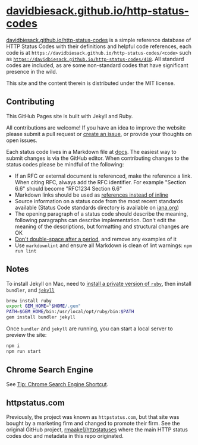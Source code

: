 # [davidbiesack.github.io/http-status-codes](https://davidbiesack.github.io/http-status-codes)

[davidbiesack.github.io/http-status-codes](https://davidbiesack.github.io/http-status-codes)
is a simple reference database of HTTP
Status Codes with their definitions and helpful code references, each
code is at `https://davidbiesack.github.io/http-status-codes/<code>` such as
[`https://davidbiesack.github.io/http-status-codes/418`](https://davidbiesack.github.io/http-status-codes/418).
All standard codes are included, as
are some non-standard codes that have significant presence in the wild.

This site and the content therein is distributed under the MIT license.

## Contributing

This GitHub Pages site is built with Jekyll and Ruby.

All contributions are welcome! If you have an idea to improve the
website please submit a pull request or
[create an issue](https://github.com/DavidBiesack/http-status-codes/issues),
or provide your thoughts on open issues.

Each status code lives in a Markdown file at [docs](docs). The easiest
way to submit changes is via the GitHub editor. When contributing
changes to the status codes please be mindful of the following:

* If an RFC or external document is referenced, make the reference a
  link. When citing RFC, always add the RFC identifier. For example
  "Section 6.6" should become "RFC1234 Section 6.6"
* Markdown links should be used as [references instead of inline](https://daringfireball.net/projects/markdown/syntax#link)
* Source information on a status code from the most recent standards
  available (Status Code standards directory is available on
  [iana.org](http://www.iana.org/assignments/http-status-codes/http-status-codes.xhtml))
* The opening paragraph of a status code should describe the meaning,
  following paragraphs can describe implementation. Don't edit the
  meaning of the descriptions, but formatting and structural changes are
  OK
* [Don't double-space after a period](http://www.slate.com/articles/technology/technology/2011/01/space_invaders.html),
  and remove any examples of it
* Use `markdownlint` and ensure all Markdown is clean of lint warnings:
  `npm run lint`

## Notes

To install Jekyll on Mac, need to
[install a private version of `ruby`](https://stackoverflow.com/a/54873916), then install `bundler`, and
[`jekyll`](https://jekyllrb.com/docs/)

```bash
brew install ruby
export GEM_HOME="$HOME/.gem"
PATH=$GEM_HOME/bin:/usr/local/opt/ruby/bin:$PATH
gem install bundler jekyll
```

Once `bundler` and `jekyll` are running, you can start a local server to preview the site:

```bash
npm i
npm run start
```

## Chrome Search Engine

See [Tip: Chrome Search Engine Shortcut](docs/search.md).

## httpstatus.com

Previously, the project was known as `httpstatus.com`, but that site was
bought by a marketing firm and changed to promote their firm.
See the original GitHub project, [rmaake1/httpstatuses](https://github.com/rmaake1/httpstatuses) where
the main HTTP status codes doc and metadata in this repo originated.
